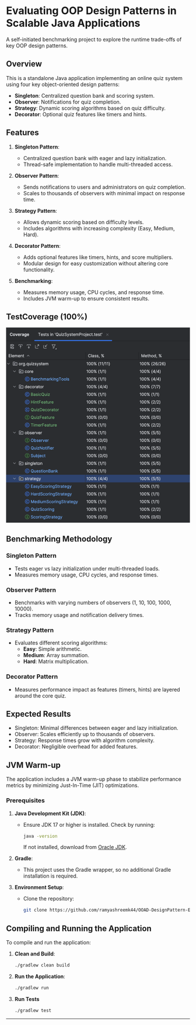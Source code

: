 # Evaluating OOP Design Patterns in Scalable Java Applications

A self-initiated benchmarking project to explore the runtime trade-offs of key OOP design patterns.

## Overview
This is a standalone Java application implementing an online quiz system using four key object-oriented design patterns:
- **Singleton**: Centralized question bank and scoring system.
- **Observer**: Notifications for quiz completion.
- **Strategy**: Dynamic scoring algorithms based on quiz difficulty.
- **Decorator**: Optional quiz features like timers and hints.

## Features
1. **Singleton Pattern**:
   - Centralized question bank with eager and lazy initialization.
   - Thread-safe implementation to handle multi-threaded access.

2. **Observer Pattern**:
   - Sends notifications to users and administrators on quiz completion.
   - Scales to thousands of observers with minimal impact on response time.

3. **Strategy Pattern**:
   - Allows dynamic scoring based on difficulty levels.
   - Includes algorithms with increasing complexity (Easy, Medium, Hard).

4. **Decorator Pattern**:
   - Adds optional features like timers, hints, and score multipliers.
   - Modular design for easy customization without altering core functionality.

5. **Benchmarking**:
   - Measures memory usage, CPU cycles, and response time.
   - Includes JVM warm-up to ensure consistent results.
## TestCoverage (100%)
![code_coverage.png](src/main/resources/code_coverage.png)

## Benchmarking Methodology
### Singleton Pattern
- Tests eager vs lazy initialization under multi-threaded loads.
- Measures memory usage, CPU cycles, and response times.

### Observer Pattern
- Benchmarks with varying numbers of observers (1, 10, 100, 1000, 10000).
- Tracks memory usage and notification delivery times.

### Strategy Pattern
- Evaluates different scoring algorithms:
  - **Easy**: Simple arithmetic.
  - **Medium**: Array summation.
  - **Hard**: Matrix multiplication.

### Decorator Pattern
- Measures performance impact as features (timers, hints) are layered around the core quiz.

## Expected Results
- Singleton: Minimal differences between eager and lazy initialization.
- Observer: Scales efficiently up to thousands of observers.
- Strategy: Response times grow with algorithm complexity.
- Decorator: Negligible overhead for added features.

## JVM Warm-up
The application includes a JVM warm-up phase to stabilize performance metrics by minimizing Just-In-Time (JIT) optimizations.

### Prerequisites
1. **Java Development Kit (JDK)**:
    - Ensure JDK 17 or higher is installed. Check by running:
      ```bash
      java -version
      ```
      If not installed, download from [Oracle JDK](https://www.oracle.com/java/technologies/javase-downloads.html).

2. **Gradle**:
    - This project uses the Gradle wrapper, so no additional Gradle installation is required.


3. **Environment Setup**:
   - Clone the repository:
     ```bash
     git clone https://github.com/ramyashreemk44/OOAD-DesignPattern-Evaluation.git
     ```

## Compiling and Running the Application
To compile and run the application:

1. **Clean and Build**:
   ```bash
   ./gradlew clean build

2. **Run the Application**:
   ```bash
   ./gradlew run

3. **Run Tests**
    ```bash
   ./gradlew test
---
